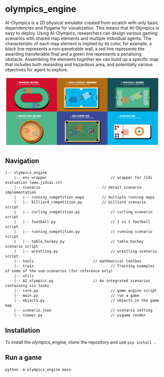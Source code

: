 # olympics_engine

AI-Olympics is a 2D physical simulator created from scratch with only basic dependencies and
Pygame for visualization. This means that AI-Olympics is easy to deploy. Using AI-Olympics,
researchers can design various gaming scenarios with shared map elements and multiple individual
agents. The characteristic of each map element is implied by its color, for example, a black line
represents a non-penetrable wall, a red line represents the awarding transferable final and a green
line represents a penalising obstacle. Assembling the elements together we can build up a specific
map that includes both rewarding and hazardous area, and potentially various objectives for agent to
explore.


<img src=https://github.com/jidiai/olympics_engine/blob/main/olympics_engine/assets/AI-Olympics.png>

## Navigation
```
|-- olympics_engine   
	|-- env_wrapper                             // wrapper for Jidi evaluation (www.jidiai.cn)
	|-- scenario		                    // detail scenario implementation
	|	|-- running_competition_maps        // multiple running maps
	|	|-- billiard_competition.py         // billiard scenario script
	|   |-- curling_competition.py              // curling scenario script
	|   |-- football.py                         // 1 vs 1 football script
	|   |-- running_competition.py              // running scenario script
	|   |-- table_hockey.py                     // table hockey scenario script
	|   |-- wrestling.py                        // wrestling scenario script
	|-- tools		                    // mathmatical toolbox
	|-- train                                   // Training examples of some of the sub-scenarios (for reference only)
	|-- utils               
	|-- AI_olympics.py		            // An integrated scenarios containing six tasks
	|-- core.py                                 // game engine script
	|-- main.py                                 // run a game
	|-- objects.py                              // objects in the game map
	|-- scenario.json                           // scenario setting
	|-- viewer.py                               // pygame render
```


## Installation

To install the olympics_engine, clone the repository and use `pip install .`

## Run a game

```python
python -m olympics_engine.main
```

